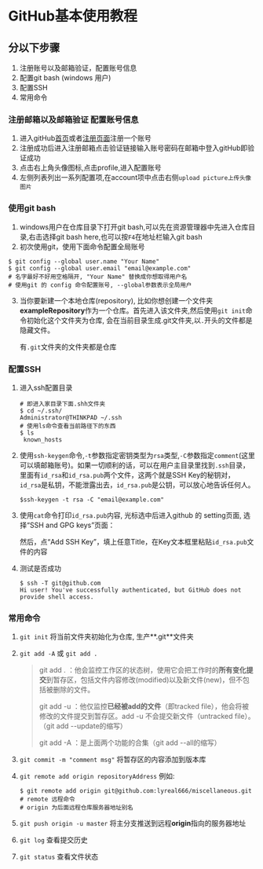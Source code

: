 # GitHub基本使用教程

## 分以下步骤

1. 注册账号以及邮箱验证，配置账号信息
2. 配置git bash (windows 用户)
3. 配置SSH
4. 常用命令

### 注册邮箱以及邮箱验证 配置账号信息

1. 进入gitHub[首页](https://github.com)或者[注册页面](https://github.com/join?source=experiment-header-dropdowns-home)注册一个账号
2. 注册成功后进入注册邮箱点击验证链接输入账号密码在邮箱中登入gitHub即验证成功
3. 点击右上角头像图标,点击profile,进入配置账号
4. 左侧列表列出一系列配置项,在account项中点击右侧`upload picture上传头像图片`

### 使用git bash

1. windows用户在仓库目录下打开git bash,可以先在资源管理器中先进入仓库目录,右击选择git bash here,也可以按`F4`在地址栏输入git bash
2. 初次使用git，使用下面命令配置全局账号

```shell
$ git config --global user.name "Your Name"
$ git config --global user.email "email@example.com"
# 名字最好不好用空格隔开, "Your Name" 替换成你想取得用户名
# 使用git 的 config 命令配置账号, --global参数表示全局用户
```

3. 当你要新建一个本地仓库(repository), 比如你想创建一个文件夹**exampleRepository**作为一个仓库。首先进入该文件夹,然后使用`git init`命令初始化这个文件夹为仓库, 会在当前目录生成.git文件夹,以`.`开头的文件都是隐藏文件。

   有`.git`文件夹的文件夹都是仓库

### 配置SSH

1. 进入ssh配置目录

   ```shell
   # 即进入家目录下面.shh文件夹
   $ cd ~/.ssh/
   Administrator@THINKPAD ~/.ssh
   # 使用ls命令查看当前路径下的东西
   $ ls
    known_hosts
   ```

2. 使用`ssh-keygen`命令,`-t`参数指定密钥类型为`rsa`类型,`-C`参数指定`comment`(这里可以填邮箱账号)。如果一切顺利的话，可以在用户主目录里找到`.ssh`目录，里面有`id_rsa`和`id_rsa.pub`两个文件，这两个就是SSH Key的秘钥对，`id_rsa`是私钥，不能泄露出去，`id_rsa.pub`是公钥，可以放心地告诉任何人。 

   ```shell
   $ssh-keygen -t rsa -C "email@example.com"
   ```

3. 使用`cat`命令打印`id_rsa.pub`内容, 光标选中后进入github 的 setting页面, 选择“SSH and GPG keys”页面：

   然后，点“Add SSH Key”，填上任意Title，在Key文本框里粘贴`id_rsa.pub`文件的内容

4. 测试是否成功

   ```shell
   $ ssh -T git@github.com
   Hi user! You've successfully authenticated, but GitHub does not provide shell access.
   ```

### 常用命令

1. `git init`    将当前文件夹初始化为仓库, 生产**.git**文件夹

2. `git add -A` 或 `git add .`

   >git add . ：他会监控工作区的状态树，使用它会把工作时的**所有变化提交**到暂存区，包括文件内容修改(modified)以及新文件(new)，但不包括被删除的文件。
   >
   >git add -u ：他仅监控**已经被add的文件**（即tracked file），他会将被修改的文件提交到暂存区。add -u 不会提交新文件（untracked file）。（git add --update的缩写）
   >
   >git add -A ：是上面两个功能的合集（git add --all的缩写）

3. `git commit -m "comment msg"`    将暂存区的内容添加到版本库

4. `git remote add origin repositoryAddress`    例如:

   ```shell
   $ git remote add origin git@github.com:lyreal666/miscellaneous.git
   # remote 远程命令
   # origin 为后面远程仓库服务器地址别名
   ```

5. `git push origin -u master`    将主分支推送到远程**origin**指向的服务器地址

6. `git log`    查看提交历史

7. `git status`    查看文件状态

